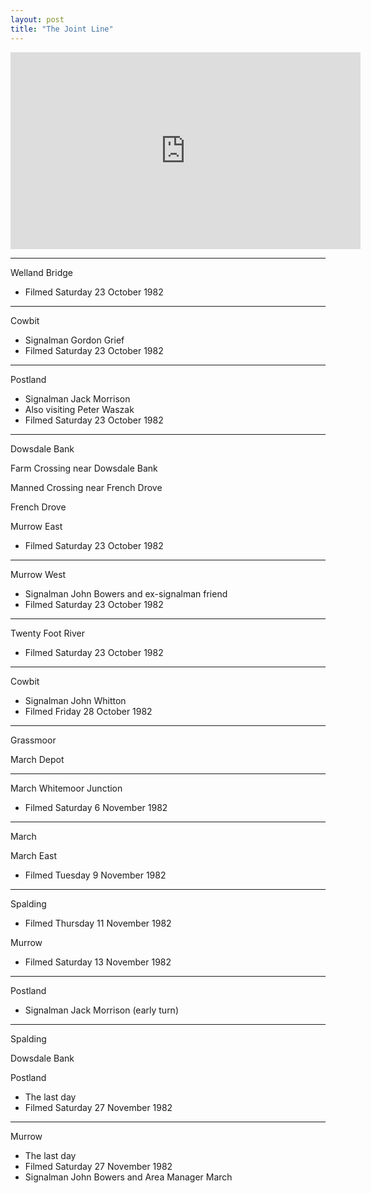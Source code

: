 ```yaml
---
layout: post
title: "The Joint Line"
---
```


<iframe width="560" height="315" src="https://www.youtube.com/embed/wpgtQ8Dm1FY" title="The Joint Line" frameBorder="0" allow="accelerometer; autoplay; clipboard-write; encrypted-media; gyroscope; picture-in-picture; web-share" allowFullScreen></iframe>

---

Welland Bridge

- Filmed Saturday 23 October 1982

---

Cowbit

- Signalman Gordon Grief
- Filmed Saturday 23 October 1982

---

Postland

- Signalman Jack Morrison
- Also visiting Peter Waszak
- Filmed Saturday 23 October 1982

---

Dowsdale Bank

Farm Crossing near Dowsdale Bank

Manned Crossing near French Drove

French Drove

Murrow East

- Filmed Saturday 23 October 1982

---

Murrow West

- Signalman John Bowers and ex-signalman friend
- Filmed Saturday 23 October 1982

---

Twenty Foot River

- Filmed Saturday 23 October 1982

---

Cowbit

- Signalman John Whitton
- Filmed Friday 28 October 1982

---

Grassmoor

March Depot

---

March Whitemoor Junction

- Filmed Saturday 6 November 1982

---

March

March East

- Filmed Tuesday 9 November 1982

---

Spalding

- Filmed Thursday 11 November 1982

Murrow

- Filmed Saturday 13 November 1982

---

Postland

- Signalman Jack Morrison (early turn)

---

Spalding

Dowsdale Bank

Postland

- The last day
- Filmed Saturday 27 November 1982

---

Murrow

- The last day
- Filmed Saturday 27 November 1982
- Signalman John Bowers and Area Manager March

